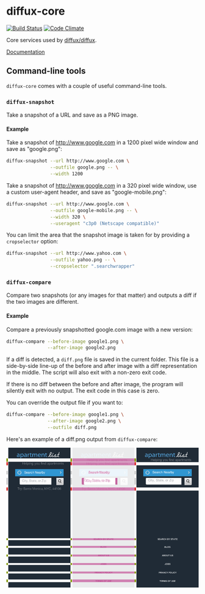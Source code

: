 diffux-core
===========
[![Build Status](https://travis-ci.org/diffux/diffux-core.svg)](https://travis-ci.org/diffux/diffux-core)
[![Code Climate](https://codeclimate.com/github/diffux/diffux-core.png)](https://codeclimate.com/github/diffux/diffux-core)

Core services used by [diffux/diffux].

[Documentation]

[diffux/diffux]: https://github.com/diffux/diffux
[Documentation]: http://rubydoc.info/github/diffux/diffux-core

## Command-line tools

`diffux-core` comes with a couple of useful command-line tools.

### `diffux-snapshot`

Take a snapshot of a URL and save as a PNG image.

#### Example

Take a snapshot of http://www.google.com in a 1200 pixel wide window and save
as "google.png":

```bash
diffux-snapshot --url http://www.google.com \
                --outfile google.png -- \
                --width 1200
```

Take a snapshot of http://www.google.com in a 320 pixel wide window, use a
custom user-agent header, and save as "google-mobile.png":

```bash
diffux-snapshot --url http://www.google.com \
                --outfile google-mobile.png -- \
                --width 320 \
                --useragent "c3p0 (Netscape compatible)"
```

You can limit the area that the snapshot image is taken for by providing a
`cropselector` option:

```bash
diffux-snapshot --url http://www.yahoo.com \
                --outfile yahoo.png -- \
                --cropselector ".searchwrapper"
```

### `diffux-compare`

Compare two snapshots (or any images for that matter) and outputs a diff if the
two images are different.

#### Example

Compare a previously snapshotted google.com image with a new version:

```bash
diffux-compare --before-image google1.png \
               --after-image google2.png
```

If a diff is detected, a `diff.png` file is saved in the current folder. This
file is a side-by-side line-up of the before and after image with a diff
representation in the middle. The script will also exit with a non-zero exit
code.

If there is no diff between the before and after image, the program will
silently exit with no output. The exit code in this case is zero.

You can override the output file if you want to:

```bash
diffux-compare --before-image google1.png \
               --after-image google2.png \
               --outfile diff.png
```

Here's an example of a diff.png output from `diffux-compare`:

![Example of a Diffux diff](diff-example.png?raw=true "Example of a Diffux diff")
